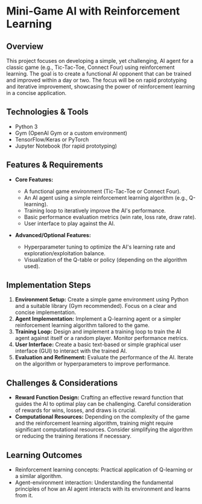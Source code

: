 # Mini-Game AI with Reinforcement Learning

## Overview

This project focuses on developing a simple, yet challenging, AI agent for a classic game (e.g., Tic-Tac-Toe, Connect Four) using reinforcement learning. The goal is to create a functional AI opponent that can be trained and improved within a day or two.  The focus will be on rapid prototyping and iterative improvement, showcasing the power of reinforcement learning in a concise application.

## Technologies & Tools

- Python 3
- Gym (OpenAI Gym or a custom environment)
- TensorFlow/Keras or PyTorch
- Jupyter Notebook (for rapid prototyping)

## Features & Requirements

- **Core Features:**
    -  A functional game environment (Tic-Tac-Toe or Connect Four).
    -  An AI agent using a simple reinforcement learning algorithm (e.g., Q-learning).
    -  Training loop to iteratively improve the AI's performance.
    -  Basic performance evaluation metrics (win rate, loss rate, draw rate).
    -  User interface to play against the AI.

- **Advanced/Optional Features:**
    -  Hyperparameter tuning to optimize the AI's learning rate and exploration/exploitation balance.
    -  Visualization of the Q-table or policy (depending on the algorithm used).

## Implementation Steps

1. **Environment Setup:** Create a simple game environment using Python and a suitable library (Gym recommended).  Focus on a clear and concise implementation.
2. **Agent Implementation:** Implement a Q-learning agent or a simpler reinforcement learning algorithm tailored to the game.
3. **Training Loop:** Design and implement a training loop to train the AI agent against itself or a random player. Monitor performance metrics.
4. **User Interface:** Create a basic text-based or simple graphical user interface (GUI) to interact with the trained AI.
5. **Evaluation and Refinement:** Evaluate the performance of the AI. Iterate on the algorithm or hyperparameters to improve performance.

## Challenges & Considerations

- **Reward Function Design:**  Crafting an effective reward function that guides the AI to optimal play can be challenging.  Careful consideration of rewards for wins, losses, and draws is crucial.
- **Computational Resources:** Depending on the complexity of the game and the reinforcement learning algorithm, training might require significant computational resources.  Consider simplifying the algorithm or reducing the training iterations if necessary.

## Learning Outcomes

- Reinforcement learning concepts:  Practical application of Q-learning or a similar algorithm.
- Agent-environment interaction: Understanding the fundamental principles of how an AI agent interacts with its environment and learns from it.

